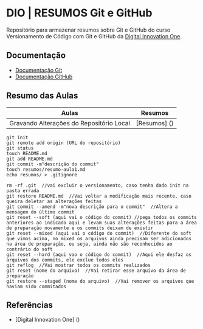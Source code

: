 # DIO | RESUMOS Git e GitHub

Repositório para armazenar resumos sobre Git e GitHub do curso Versionamento de Código com Git e GitHub da [Digital Innovation One](https://www.dio.me/).

## Documentação
- [Documentação Git](https://git-scm.com/doc)
- [Documentação GitHub]()

## Resumo das Aulas

| Aulas | Resumos |
|-------|---------|
|Gravando Alterações do Repositório Local | [Resumos] () |

```
git init
git remote add origin (URL do repositório)
git status
touch README.md
git add README.md
git commit -m"descrição do commit"
touch resumos/resumo-aula1.md
echo resumos/ > .gitignore

rm -rf .git  //vai excluir o versionamento, caso tenha dado init na pasta errada
git restore README.md  //Vai voltar a modificação mais recente, caso queira deletar as alterações feitas
git commit --amend -m"nova descrição para o commit"  //Altera a mensagem do último commit
git reset --soft (aqui vai o código do commit) //pega todos os commits anteriores ao indicado aqui e levam suas alterações feitas para a área de preparação novamente e os commits deixam de existir
git reset --mixed (aqui vai o código do commit)  //Diferente do soft que vimos acima, no mixed os arquivos ainda precisam ser adicionados na área de preparação, ou seja, ainda não são reconhecidos ao contrário do soft
git reset --hard (aqui vao o código do commit)  //Aqui ele desfaz os arquivos dos commits, ele exclue todos eles
git reflog  //Vai mostrar todos os commits realizados
git reset (nome do arquivo)  //Vai retirar esse arquivo da área de preparação
git restore --staged (nome do arquivo)  //Vai remover os arquivos que haviam sido commitados
```
## Referências
- [Digital Innovation One] ()